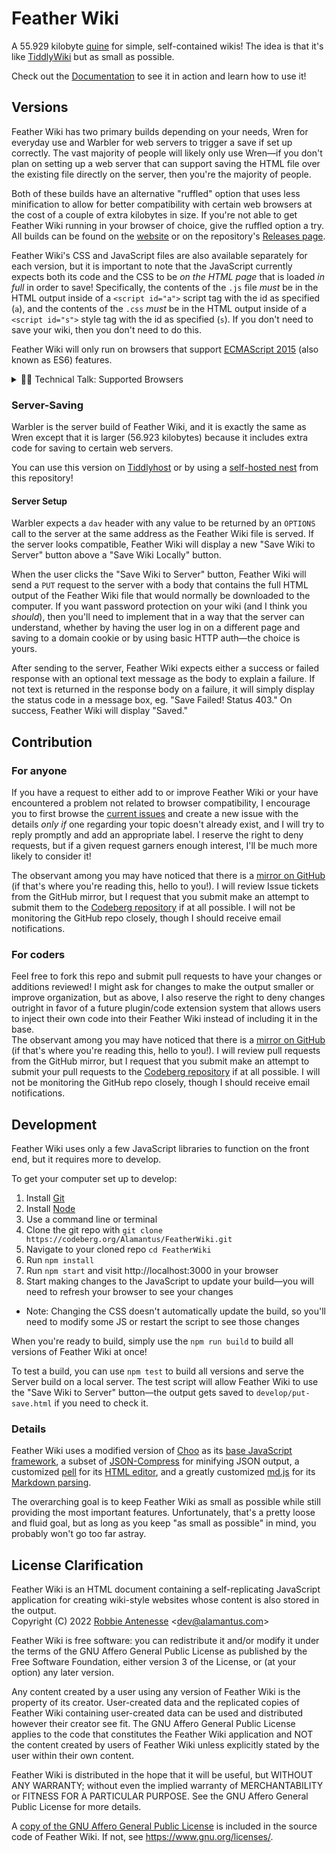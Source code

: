 # Feather Wiki

A 55.929 kilobyte [quine](https://en.wikipedia.org/wiki/Quine_(computing)) for simple, self-contained wikis! The idea is that it's like
[TiddlyWiki](https://tiddlywiki.com) but as small as possible.

Check out the [Documentation](https://feather.wiki) to see it in action and learn how to use it!

## Versions

Feather Wiki has two primary builds depending on your needs, Wren for everyday use and Warbler for web servers to trigger a save if set up correctly. The vast majority of people will likely only use Wren—if you don't plan on setting up a web server that can support saving the HTML file over the existing file directly on the server, then you're the majority of people.

Both of these builds have an alternative "ruffled" option that uses less minification to allow for better compatibility with certain web browsers at the cost of a couple of extra kilobytes in size. If you're not able to get Feather Wiki running in your browser of choice, give the ruffled option a try. All builds can be found on the [website](https://feather.wiki/?page=downloads) or on the repository's [Releases page](https://codeberg.org/Alamantus/FeatherWiki/releases).

Feather Wiki's CSS and JavaScript files are also available separately for each version, but it is important to note that the JavaScript currently expects both its code and the CSS to be _on the HTML page_ that is loaded _in full_ in order to save! Specifically, the contents of the `.js` file _must_ be in the HTML output inside of a `<script id="a">` script tag with the id as specified (`a`), and the contents of the `.css` _must_ be in the HTML output inside of a `<script id="s">` style tag with the id as specified (`s`). If you don't need to save your wiki, then you don't need to do this.

Feather Wiki will only run on browsers that support [ECMAScript 2015](https://caniuse.com/es6) (also known as ES6) features.

<details>
<summary>👨‍💻 Technical Talk: Supported Browsers</summary>

According to [this ECMAScript compatibility table](https://kangax.github.io/compat-table/es6/), the following
browser versions should definitely be able to run Feather Wiki version 1.3.0 and up without issues:

- Chrome 86+
- Edge 87+
- Firefox 88+
- iOS Safari 12+
- Opera 73+
- Opera Mobile 62+
- Safari 13+
- Samsung Internet for Android 12+

The chart linked above is incomplete, so if your browser is older than any of these, you _might_ still be able to run Feather Wiki, but
you'll have to check yourself if it supports [features from ECMAScript 2015](https://caniuse.com/es6) (also known as ES6).

</details>

### Server-Saving

Warbler is the server build of Feather Wiki, and it is exactly the same as Wren except that it is larger (56.923 kilobytes) because it includes extra code for saving to certain web servers.

You can use this version on [Tiddlyhost](https://tiddlyhost.com) or by using a [self-hosted nest](https://codeberg.org/Alamantus/FeatherWiki/src/branch/main/nests) from this repository!

#### Server Setup

Warbler expects a `dav` header with any value to be returned by an `OPTIONS` call to the server at the same address as the Feather Wiki file is served. If the server looks compatible, Feather Wiki will display a new "Save Wiki to Server" button above a "Save Wiki Locally" button.

When the user clicks the "Save Wiki to Server" button, Feather Wiki will send a `PUT` request to the server with a body that contains the full HTML output of the Feather Wiki file that would normally be downloaded to the computer. If you want password protection on your wiki (and I think you _should_), then you'll need to implement that in a way that the server can understand, whether by having the user log in on a different page and saving to a domain cookie or by using basic HTTP auth—the choice is yours.

After sending to the server, Feather Wiki expects either a success or failed response with an optional text message as the body to explain a failure. If not text is returned in the response body on a failure, it will simply display the status code in a message box, eg. "Save Failed! Status 403." On success, Feather Wiki will display "Saved."

## Contribution

### For anyone

If you have a request to either add to or improve Feather Wiki or your have encountered a problem not related to browser
compatibility, I encourage you to first browse the [current issues](https://codeberg.org/Alamantus/FeatherWiki/issues) and create a new issue
with the details _only if_ one regarding your topic doesn't already exist, and I will try to reply promptly and add an appropriate label.
I reserve the right to deny requests, but if a given request garners enough interest, I'll be much more likely to consider it!

The observant among you may have noticed that there is a [mirror on GitHub](https://github.com/Alamantus/FeatherWiki) (if that's where you're reading this, hello to you!). I will review Issue tickets from the GitHub mirror, but I request that you submit make an attempt to submit them to the [Codeberg repository](https://codeberg.org/Alamantus/FeatherWiki)
if at all possible. I will not be monitoring the GitHub repo closely, though I should receive email notifications.

### For coders

Feel free to fork this repo and submit pull requests to have your changes or additions reviewed! I might ask for changes
to make the output smaller or improve organization, but as above, I also reserve the right to deny changes outright in favor of a future plugin/code
extension system that allows users to inject their own code into their Feather Wiki instead of including it in the base.  
The observant among you may have noticed that there is a [mirror on GitHub](https://github.com/Alamantus/FeatherWiki) (if that's where you're reading this, hello to you!). I will review pull requests from the GitHub mirror, but I request that you submit make an attempt to submit your pull requests to the
[Codeberg repository](https://codeberg.org/Alamantus/FeatherWiki) if at all possible. I will not be monitoring the GitHub repo closely, though I should receive email notifications.

## Development

Feather Wiki uses only a few JavaScript libraries to function on the front end, but it requires more to develop.

To get your computer set up to develop:

1. Install [Git](https://git-scm.com)
1. Install [Node](https://nodejs.org)
1. Use a command line or terminal
1. Clone the git repo with `git clone https://codeberg.org/Alamantus/FeatherWiki.git`
1. Navigate to your cloned repo `cd FeatherWiki`
1. Run `npm install`
1. Run `npm start` and visit http://localhost:3000 in your browser
1. Start making changes to the JavaScript to update your build—you will need to refresh your browser to see your changes
  - Note: Changing the CSS doesn't automatically update the build, so you'll need to modify some JS or restart the script to see those changes

When you're ready to build, simply use the `npm run build` to build all versions of Feather Wiki at once!

To test a build, you can use `npm test` to build all versions and serve the Server build on a local server. The test script will allow
Feather Wiki to use the "Save Wiki to Server" button—the output gets saved to `develop/put-save.html` if you need
to check it.

### Details

Feather Wiki uses a modified version of [Choo](https://choo.io) as its [base JavaScript framework](./nanochoo.js), a subset of [JSON-Compress](https://github.com/Alamantus/JSON-Compress) for
minifying JSON output, a customized [pell](https://jaredreich.com/pell/) for its [HTML editor](./helpers/pell.js), and a greatly customized [md.js](https://github.com/thysultan/md.js) for
its [Markdown parsing](./helpers/md.js).

The overarching goal is to keep Feather Wiki as small as possible while still providing the most important features.
Unfortunately, that's a pretty loose and fluid goal, but as long as you keep "as small as possible" in mind, you probably
won't go too far astray.

## License Clarification

Feather Wiki is an HTML document containing a self-replicating JavaScript application for creating wiki-style websites whose content is also stored in the output.  
Copyright (C) 2022 [Robbie Antenesse](https://robbie.antenesse.net) \<dev@alamantus.com\>

Feather Wiki is free software: you can redistribute it and/or modify
it under the terms of the GNU Affero General Public License as
published by the Free Software Foundation, either version 3 of the
License, or (at your option) any later version.

Any content created by a user using any version of Feather Wiki is
the property of its creator. User-created data and the replicated
copies of Feather Wiki containing user-created data can be used and
distributed however their creator see fit. The GNU Affero General
Public License applies to the code that constitutes the Feather Wiki
application and NOT the content created by users of Feather Wiki
unless explicitly stated by the user within their own content.

Feather Wiki is distributed in the hope that it will be useful,
but WITHOUT ANY WARRANTY; without even the implied warranty of
MERCHANTABILITY or FITNESS FOR A PARTICULAR PURPOSE. See the
GNU Affero General Public License for more details.

A [copy of the GNU Affero General Public License](https://codeberg.org/Alamantus/FeatherWiki/src/branch/main/LICENSE)
is included in the source code of Feather Wiki. If not, see
https://www.gnu.org/licenses/.
